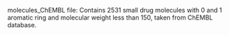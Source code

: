 molecules_ChEMBL file: 
Contains 2531 small drug molecules with 0 and 1 aromatic ring and molecular weight less than 150, taken from ChEMBL database.
